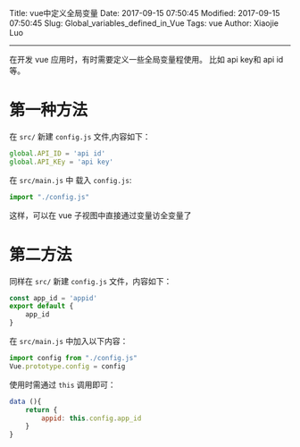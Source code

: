 Title: vue中定义全局变量
Date: 2017-09-15 07:50:45
Modified: 2017-09-15 07:50:45
Slug: Global_variables_defined_in_Vue
Tags: vue
Author: Xiaojie Luo

---
在开发 vue 应用时，有时需要定义一些全局变量程使用。
比如 api key和 api id 等。

# 第一种方法

在 `src/` 新建 `config.js` 文件,内容如下：

```javascript
global.API_ID = 'api id'
global.API_KEy = 'api key'
```

在 `src/main.js` 中 载入 `config.js`:

```javascript
import "./config.js"
```

这样，可以在 vue 子视图中直接通过变量访全变量了

# 第二方法

同样在 `src/` 新建 `config.js` 文件，内容如下：

```javascript
const app_id = 'appid'
export default {
    app_id
}
```

在 `src/main.js` 中加入以下内容：

```javascript
import config from "./config.js"
Vue.prototype.config = config
```

使用时需通过 `this` 调用即可：
```javascript
data (){
    return {
        appid: this.config.app_id
    }
}
```
